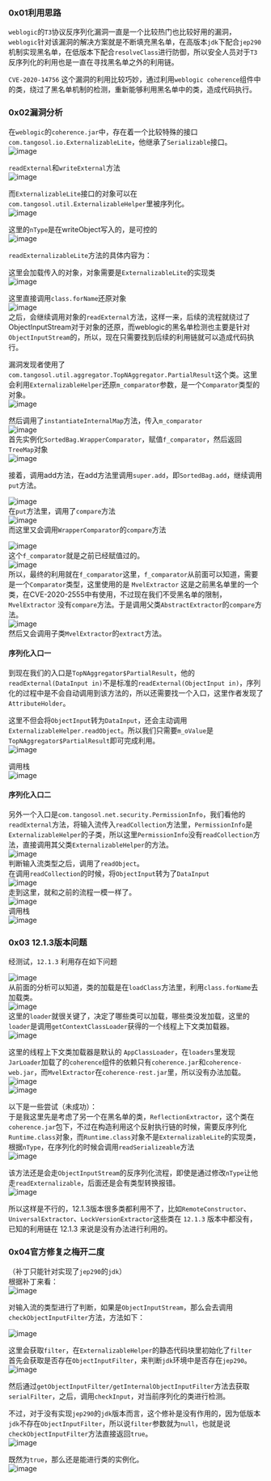 ### 0x01利用思路

`weblogic`的`T3`协议反序列化漏洞一直是一个比较热门也比较好用的漏洞，`weblogic`针对该漏洞的解决方案就是不断填充黑名单，在高版本`jdk`下配合`jep290`机制实现黑名单，在低版本下配合`resolveClass`进行防御，所以安全人员对于`T3`反序列化的利用也是一直在寻找黑名单之外的利用链。

`CVE-2020-14756` 这个漏洞的利用比较巧妙，通过利用`weblogic coherence`组件中的类，绕过了黑名单机制的检测，重新能够利用黑名单中的类，造成代码执行。

### 0x02漏洞分析

在`weblogic`的`coherence.jar`中，存在着一个比较特殊的接口`com.tangosol.io.ExternalizableLite`，他继承了`Serializable`接口。  
![image](https://shs3.b.qianxin.com/butian_public/f8e0a673ba37953ab24b7341e12d1acd4.jpg)

`readExternal`和`writeExternal`方法  
![image](https://shs3.b.qianxin.com/butian_public/f899e2fd7183103cd4dabd9743cfc1180.jpg)

而`ExternalizableLite`接口的对象可以在`com.tangosol.util.ExternalizableHelper`里被序列化。  
![image](https://shs3.b.qianxin.com/butian_public/ff99403b8008625936e4e5aba63c34932.jpg)

这里的`nType`是在writeObject写入的，是可控的  
![image](https://shs3.b.qianxin.com/butian_public/ffb39fcff02c5a9414655926e9a999dce.jpg)

`readExternalizableLite`方法的具体内容为：

这里会加载传入的对象，对象需要是`ExternalizableLite`的实现类  
![image](https://shs3.b.qianxin.com/butian_public/fff5f059e65117ded8ce9cedf2c4f0348.jpg)

这里直接调用`class.forName`还原对象  
![image](https://shs3.b.qianxin.com/butian_public/f956537f89b29fede777551f530bb6ede.jpg)  
之后，会继续调用对象的`readExternal`方法，这样一来，后续的流程就绕过了ObjectInputStream对于对象的还原，而weblogic的黑名单检测也主要是针对`ObjectInputStream`的，所以，现在只需要找到后续的利用链就可以造成代码执行。

漏洞发现者使用了`com.tangosol.util.aggregator.TopNAggregator.PartialResult`这个类。这里会利用`ExternalizableHelper`还原`m_comparator`参数，是一个`Comparator`类型的对象。  
![image](https://shs3.b.qianxin.com/butian_public/fb17fff39d076644ca9ebe81740fc108e.jpg)

然后调用了`instantiateInternalMap`方法，传入`m_comparator`  
![image](https://shs3.b.qianxin.com/butian_public/f7dfb537747292abcbd2a6092f3f321f3.jpg)  
首先实例化`SortedBag.WrapperComparator`，赋值`f_comparator`，然后返回`TreeMap`对象  
![image](https://shs3.b.qianxin.com/butian_public/fbc413bc5ec1efcfc69ad588898bb514c.jpg)

接着，调用add方法，在add方法里调用`super.add`，即`SortedBag.add`，继续调用`put`方法。

![image](https://shs3.b.qianxin.com/butian_public/f55826c195ffcbe443e5fd5c1e780f9cf.jpg)  
在`put`方法里，调用了`compare`方法  
![image](https://shs3.b.qianxin.com/butian_public/f7edf0da04db0d4a0cfccbf4b23462c7f.jpg)  
而这里又会调用`WrapperComparator`的`compare`方法

![image](https://shs3.b.qianxin.com/butian_public/fa806132b5d744070bb0217da836527bd.jpg)  
这个`f_comparator`就是之前已经赋值过的。  
![image](https://shs3.b.qianxin.com/butian_public/f727b55a405328bf85fddfa67b4d4c2a2.jpg)  
所以，最终的利用就在`f_comparator`这里，`f_comparator`从前面可以知道，需要是一个`Comparator`类型，这里使用的是 `MvelExtractor` 这是之前黑名单里的一个类，在CVE-2020-2555中有使用，不过现在我们不受黑名单的限制，`MvelExtractor` 没有`compare`方法。于是调用父类`AbstractExtractor`的`compare`方法。  
![image](https://shs3.b.qianxin.com/butian_public/fe125bb1430e4ced96846912ba9c8c58d.jpg)  
然后又会调用子类`MvelExtractor`的`extract`方法。

#### 序列化入口一

到现在我们的入口是`TopNAggregator$PartialResult`，他的`readExternal(DataInput in)`不是标准的`readExternal(ObjectInput in)`，序列化的过程中是不会自动调用到该方法的，所以还需要找一个入口，这里作者发现了`AttributeHolder`。

这里不但会将`ObjectInput`转为`DataInput`，还会主动调用`ExternalizableHelper.readObject`。所以我们只需要`m_oValue`是`TopNAggregator$PartialResult`即可完成利用。  
![image](https://shs3.b.qianxin.com/butian_public/fe4d17bf6f3671c94c0a617afcf239c8d.jpg)

调用栈  
![image](https://shs3.b.qianxin.com/butian_public/f76bc5bb03d446c9a4e949d44f715396f.jpg)

#### 序列化入口二

另外一个入口是`com.tangosol.net.security.PermissionInfo`，我们看他的`readExternal`方法，将输入流传入`readCollection`方法里，`PermissionInfo`是`ExternalizableHelper`的子类，所以这里`PermissionInfo`没有`readCollection`方法，直接调用其父类`ExternalizableHelper`的方法。  
![image](https://shs3.b.qianxin.com/butian_public/ff233fd942c37c9d6bd6c9ae7775e93d3.jpg)  
判断输入流类型之后，调用了`readObject`。  
在调用`readCollection`的时候，将`ObjectInput`转为了`DataInput`  
![image](https://shs3.b.qianxin.com/butian_public/fc0b6f3dea44c334d362fa19d88dddb45.jpg)  
走到这里，就和之前的流程一模一样了。  
![image](https://shs3.b.qianxin.com/butian_public/f4783ee13fb5327369fba0f659bb4b36f.jpg)  
调用栈  
![image](https://shs3.b.qianxin.com/butian_public/f00c851df0ff94fead375f529a69a95bd.jpg)

### 0x03 12.1.3版本问题

经测试，`12.1.3` 利用存在如下问题

![image](https://shs3.b.qianxin.com/butian_public/fbd537b15b174a6f805ae17d5b0d583f9.jpg)  
从前面的分析可以知道，类的加载是在`loadClass`方法里，利用`class.forName`去加载类。  
![image](https://shs3.b.qianxin.com/butian_public/f149139c4a1b7a208971a813e9d640653.jpg)  
这里的`loader`就很关键了，决定了哪些类可以加载，哪些类没发加载，这里的`loader`是调用`getContextClassLoader`获得的一个线程上下文类加载器。  
![image](https://shs3.b.qianxin.com/butian_public/f42109923d85b38fad56f1c37531320d7.jpg)

这里的线程上下文类加载器是默认的 `AppClassLoader`，在`loaders`里发现`JarLoader`加载了的`coherence`组件的依赖只有`coherence.jar`和`coherence-web.jar`，而`MvelExtractor`在`coherence-rest.jar`里，所以没有办法加载。  
![image](https://shs3.b.qianxin.com/butian_public/fdaf7ca87de08a32e2d12834d182d03f1.jpg)  
![image](https://shs3.b.qianxin.com/butian_public/fb97469746ab7c52f30c83d7268d10f08.jpg)

以下是一些尝试（未成功）：  
于是我这里先是考虑了另一个在黑名单的类，`ReflectionExtractor`，这个类在`coherence.jar`包下，不过在构造利用这个反射执行链的时候，需要反序列化`Runtime.class`对象，而`Runtime.class`对象不是`ExternalizableLite`的实现类，根据`nType`，在序列化的时候会调用`readSerializeable`方法  
![image](https://shs3.b.qianxin.com/butian_public/f48e3b53a73bde0f51c581252bc98c500.jpg)

该方法还是会走`ObjectInputStream`的反序列化流程，即使是通过修改`nType`让他走`readExternalizable`，后面还是会有类型转换报错。  
![image](https://shs3.b.qianxin.com/butian_public/fdfa3b0b605aceecb5e0f69bdb02c8e28.jpg)

所以这样是不行的，12.1.3版本很多类都利用不了，比如`RemoteConstructor`、`UniversalExtractor`、`LockVersionExtractor`这些类在 `12.1.3` 版本中都没有，已知的利用链在 12.1.3 来说是没有办法进行利用的。

### 0x04官方修复之梅开二度

（补丁只能针对实现了`jep290`的`jdk`）  
根据补丁来看：  
![image](https://shs3.b.qianxin.com/butian_public/f272da1177e8e7934158721b04f42fe8c.jpg)

对输入流的类型进行了判断，如果是`ObjectInputStream`，那么会去调用`checkObjectInputFilter`方法，方法如下：

![image](https://shs3.b.qianxin.com/butian_public/f16ce781802c94a3312f9e21bbdf16cd6.jpg)

这里会获取`filter`，在`ExternalizableHelper`的静态代码块里初始化了`filter`  
首先会获取是否存在`ObjectInputFilter`，来判断`jdk`环境中是否存在`jep290`。  
![image](https://shs3.b.qianxin.com/butian_public/f8c77ce32977359fda30630001f0cc4bd.jpg)

然后通过`getObjectInputFilter/getInternalObjectInputFilter`方法去获取`serialFilter`，之后，调用`checkInput`，对当前序列化的类进行检测。

不过，对于没有实现`jep290`的`jdk`版本而言，这个修补是没有作用的，因为低版本`jdk`不存在`ObjectInputFilter`，所以说`filter`参数就为`null`，也就是说`checkObjectInputFilter`方法直接返回`true`。  
![image](https://shs3.b.qianxin.com/butian_public/fecbadb6e0cde859b37a9d235451e4e9a.jpg)

既然为`true`，那么还是能进行类的实例化。  
![image](https://shs3.b.qianxin.com/butian_public/f7556ea82fbfe5c9ccc50b17323c1fe50.jpg)